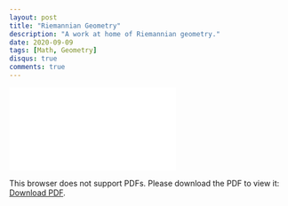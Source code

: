 ```yaml
---
layout: post
title: "Riemannian Geometry"
description: "A work at home of Riemannian geometry."
date: 2020-09-09
tags: [Math, Geometry]
disqus: true
comments: true
---
```


<object data="pdfs/parametrix.pdf" type="application/pdf" width="1400px" height="1200px">
    <embed src="pdfs/parametrix.pdf">
        <p>This browser does not support PDFs. Please download the PDF to view it: <a href="pdfs/parametrix.pdf">Download PDF</a>.</p>
    </embed>
</object>